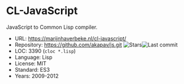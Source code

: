 # CL-JavaScript

JavaScript to Common Lisp compiler.

* URL:        https://marijnhaverbeke.nl/cl-javascript/
* Repository: https://github.com/akapav/js.git <img src="https://img.shields.io/github/stars/akapav/js?label=&style=flat-square" alt="Stars"><img src="https://img.shields.io/github/last-commit/akapav/js?label=&style=flat-square" alt="Last commit">
* LOC:        3390 (`cloc *.lisp`)
* Language:   Lisp
* License:    MIT
* Standard:   ES3
* Years:      2009-2012
